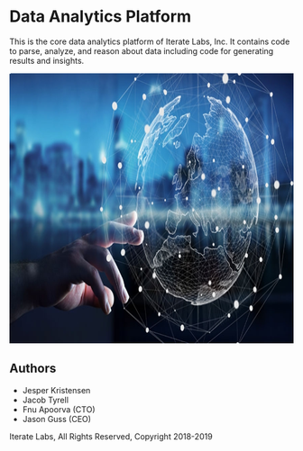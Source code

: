 # Data Analytics Platform
This is the core data analytics platform of Iterate Labs, Inc. It contains code to parse, analyze, and reason about
data including code for generating results and insights.

<img src="data_analytics.jpg" width="640" height="480" />

## Authors

+ Jesper Kristensen
+ Jacob Tyrell
+ Fnu Apoorva (CTO)
+ Jason Guss (CEO)

Iterate Labs, All Rights Reserved, Copyright 2018-2019
